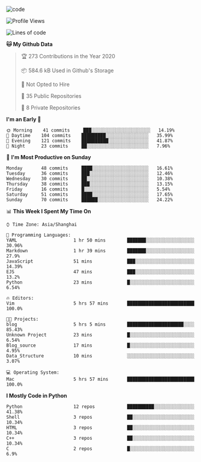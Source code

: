 
<!--
**liuyaanng/liuyaanng** is a ✨ _special_ ✨ repository because its `README.md` (this file) appears on your GitHub profile.

Here are some ideas to get you started:

- 🔭 I’m currently working on ...
- 🌱 I’m currently learning ...
- 👯 I’m looking to collaborate on ...
- 🤔 I’m looking for help with ...
- 💬 Ask me about ...
- 📫 How to reach me: ...
- 😄 Pronouns: ...
- ⚡ Fun fact: ...
-->


![code](https://cdn.jsdelivr.net/gh/liuyaanng/liuyaanng@1.0/code.gif) 

<!--START_SECTION:waka-->
![Profile Views](http://img.shields.io/badge/Profile%20Views-3-blue)

![Lines of code](https://img.shields.io/badge/From%20Hello%20World%20I%27ve%20Written-1.4%20million%20lines%20of%20code-blue)

**🐱 My Github Data** 

> 🏆 273 Contributions in the Year 2020
 > 
> 📦 584.6 kB Used in Github's Storage 
 > 
> 🚫 Not Opted to Hire
 > 
> 📜 35 Public Repositories 
 > 
> 🔑 8 Private Repositories  

**I'm an Early 🐤** 

```text
🌞 Morning    41 commits     ███░░░░░░░░░░░░░░░░░░░░░░   14.19% 
🌆 Daytime    104 commits    █████████░░░░░░░░░░░░░░░░   35.99% 
🌃 Evening    121 commits    ██████████░░░░░░░░░░░░░░░   41.87% 
🌙 Night      23 commits     ██░░░░░░░░░░░░░░░░░░░░░░░   7.96%

```
📅 **I'm Most Productive on Sunday** 

```text
Monday       48 commits     ████░░░░░░░░░░░░░░░░░░░░░   16.61% 
Tuesday      36 commits     ███░░░░░░░░░░░░░░░░░░░░░░   12.46% 
Wednesday    30 commits     ██░░░░░░░░░░░░░░░░░░░░░░░   10.38% 
Thursday     38 commits     ███░░░░░░░░░░░░░░░░░░░░░░   13.15% 
Friday       16 commits     █░░░░░░░░░░░░░░░░░░░░░░░░   5.54% 
Saturday     51 commits     ████░░░░░░░░░░░░░░░░░░░░░   17.65% 
Sunday       70 commits     ██████░░░░░░░░░░░░░░░░░░░   24.22%

```


📊 **This Week I Spent My Time On** 

```text
⌚︎ Time Zone: Asia/Shanghai

💬 Programming Languages: 
YAML                     1 hr 50 mins        ███████░░░░░░░░░░░░░░░░░░   30.96% 
Markdown                 1 hr 39 mins        ███████░░░░░░░░░░░░░░░░░░   27.9% 
JavaScript               51 mins             ███░░░░░░░░░░░░░░░░░░░░░░   14.39% 
EJS                      47 mins             ███░░░░░░░░░░░░░░░░░░░░░░   13.2% 
Python                   23 mins             █░░░░░░░░░░░░░░░░░░░░░░░░   6.54%

🔥 Editors: 
Vim                      5 hrs 57 mins       █████████████████████████   100.0%

🐱‍💻 Projects: 
blog                     5 hrs 5 mins        █████████████████████░░░░   85.43% 
Unknown Project          23 mins             █░░░░░░░░░░░░░░░░░░░░░░░░   6.54% 
Blog_source              17 mins             █░░░░░░░░░░░░░░░░░░░░░░░░   4.95% 
Data_Structure           10 mins             ░░░░░░░░░░░░░░░░░░░░░░░░░   3.07%

💻 Operating System: 
Mac                      5 hrs 57 mins       █████████████████████████   100.0%

```

**I Mostly Code in Python** 

```text
Python                   12 repos            ██████████░░░░░░░░░░░░░░░   41.38% 
Shell                    3 repos             ██░░░░░░░░░░░░░░░░░░░░░░░   10.34% 
HTML                     3 repos             ██░░░░░░░░░░░░░░░░░░░░░░░   10.34% 
C++                      3 repos             ██░░░░░░░░░░░░░░░░░░░░░░░   10.34% 
C                        2 repos             █░░░░░░░░░░░░░░░░░░░░░░░░   6.9%

```



<!--END_SECTION:waka-->
